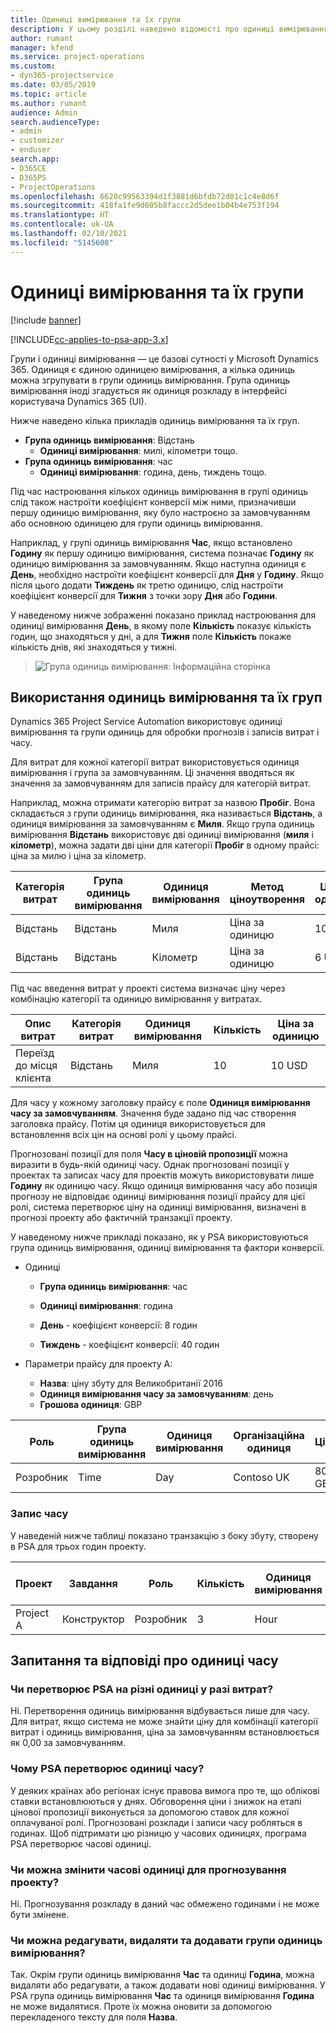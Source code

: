 ```yaml
---
title: Одиниці вимірювання та їх групи
description: У цьому розділі наведено відомості про одиниці вимірювання та їх групи.
author: rumant
manager: kfend
ms.service: project-operations
ms.custom:
- dyn365-projectservice
ms.date: 03/05/2019
ms.topic: article
ms.author: rumant
audience: Admin
search.audienceType:
- admin
- customizer
- enduser
search.app:
- D365CE
- D365PS
- ProjectOperations
ms.openlocfilehash: 6620c99563394d1f3881d6bfdb72d01c1c4e8d6f
ms.sourcegitcommit: 418fa1fe9d605b8faccc2d5dee1b04b4e753f194
ms.translationtype: HT
ms.contentlocale: uk-UA
ms.lasthandoff: 02/10/2021
ms.locfileid: "5145608"
---
```

# <a name="unit-groups-and-units"></a>Одиниці вимірювання та їх групи

[!include [banner](../includes/psa-now-project-operations.md)]

[!INCLUDE[cc-applies-to-psa-app-3.x](../includes/cc-applies-to-psa-app-3x.md)]

Групи і одиниці вимірювання — це базові сутності у Microsoft Dynamics 365. Одиниця є єдиною одиницею вимірювання, а кілька одиниць можна згрупувати в групи одиниць вимірювання. Група одиниць вимірювання іноді згадується як одиниця розкладу в інтерфейсі користувача Dynamics 365 (UI). 

Нижче наведено кілька прикладів одиниць вимірювання та їх груп.
 
- **Група одиниць вимірювання**: Відстань 
    - **Одиниці вимірювання**: милі, кілометри тощо.
- **Група одиниць вимірювання**: час
    - **Одиниці вимірювання**: година, день, тиждень тощо. 

Під час настроювання кількох одиниць вимірювання в групі одиниць слід також настроїти коефіцієнт конверсії між ними, призначивши першу одиницю вимірювання, яку було настроєно за замовчуванням або основною одиницею для групи одиниць вимірювання. 

Наприклад, у групі одиниць вимірювання **Час**, якщо встановлено **Годину** як першу одиницю вимірювання, система позначає **Годину** як одиницю вимірювання за замовчуванням. Якщо наступна одиниця є **День**, необхідно настроїти коефіцієнт конверсії для **Дня** у **Годину**. Якщо після цього додати **Тиждень** як третю одиницю, слід настроїти коефіцієнт конверсії для **Тижня** з точки зору **Дня** або **Години**. 

У наведеному нижче зображенні показано приклад настроювання для одиниці вимірювання **День**, в якому поле **Кількість** показує кількість годин, що знаходяться у дні, а для **Тижня** поле **Кількість** покаже кількість днів, які знаходяться у тижні.

> ![Група одиниць вимірювання: Інформаційна сторінка](media/advanced-2.png)

## <a name="using-units-and-unit-groups"></a>Використання одиниць вимірювання та їх груп

Dynamics 365 Project Service Automation використовує одиниці вимірювання та групи одиниць для обробки прогнозів і записів витрат і часу. 

Для витрат для кожної категорії витрат використовується одиниця вимірювання і група за замовчуванням. Ці значення вводяться як значення за замовчуванням для записів прайсу для категорій витрат. 

Наприклад, можна отримати категорію витрат за назвою **Пробіг**. Вона складається з групи одиниць вимірювання, яка називається **Відстань**, а одиниця вимірювання за замовчуванням є **Миля**. Якщо група одиниць вимірювання **Відстань** використовує дві одиниці вимірювання (**миля** і **кілометр**), можна задати дві ціни для категорії **Пробіг** в одному прайсі: ціна за милю і ціна за кілометр.

| Категорія витрат  | Група одиниць вимірювання  | Одиниця вимірювання      | Метод ціноутворення  | Ціна за одиницю  |
|-------------------|---------------|-----------|-------------------|-------------------|
| Відстань           | Відстань      | Миля      | Ціна за одиницю    | 10 USD            |
| Відстань           | Відстань      | Кілометр | Ціна за одиницю    |  6 USD            |

Під час введення витрат у проекті система визначає ціну через комбінацію категорії та одиницю вимірювання у витратах. 

| Опис витрат        | Категорія витрат  | Одиниця вимірювання  | Кількість  | Ціна за одиницю   |
|----------------------------|---------------------|-------|-----------|----------------|
| Переїзд до місця клієнта | Відстань             | Миля  | 10        | 10 USD         |

Для часу у кожному заголовку прайсу є поле **Одиниця вимірювання часу за замовчуванням**. Значення буде задано під час створення заголовка прайсу. Потім ця одиниця використовується для встановлення всіх цін на основі ролі у цьому прайсі.

Прогнозовані позиції для поля **Часу в ціновій пропозиції** можна виразити в будь-якій одиниці часу. Однак прогнозовані позиції у проектах та записах часу для проектів можуть використовувати лише **Годину** як одиницю часу. Якщо одиниця вимірювання часу або позиція прогнозу не відповідає одиниці вимірювання позиції прайсу для цієї ролі, система перетворює ціну на одиниці вимірювання, визначені в прогнозі проекту або фактичній транзакції проекту.

У наведеному нижче прикладі показано, як у PSA використовуються група одиниць вимірювання, одиниці вимірювання та фактори конверсії.
- Одиниці

   - **Група одиниць вимірювання**: час 
   - **Одиниці вимірювання**: година 
    
    - **День** - коефіцієнт конверсії: 8 годин       
    - **Тиждень** - коефіцієнт конверсії: 40 годин  
        
- Параметри прайсу для проекту А:

    - **Назва**: ціну збуту для Великобританії 2016 
    - **Одиниця вимірювання часу за замовчуванням**: день 
    - **Грошова одиниця**: GBP

| Роль      | Група одиниць вимірювання | Одиниця вимірювання | Організаційна одиниця | Ціна   |
|-----------|------------|------|---------------------|---------|
| Розробник | Time       | Day  | Contoso UK          | 800 GBP |

### <a name="time-entry"></a>Запис часу

У наведеній нижче таблиці показано транзакцію з боку збуту, створену в PSA для трьох годин проекту.


| Проект   | Завдання    | Роль      | Кількість | Одиниця вимірювання  | Ціна за одиницю | Невиставлена в рахунку сума збуту |
|-----------|---------|-----------|----------|-------|------------|-----------------------|
| Project А | Конструктор  | Розробник | 3        | Hour  | 100 GBP    | 300 GBP               |

## <a name="time-unit-faq"></a>Запитання та відповіді про одиниці часу

### <a name="does-psa-convert-to-different-units-in-the-case-of-expenses"></a>Чи перетворює PSA на різні одиниці у разі витрат?
Ні. Перетворення одиниць вимірювання відбувається лише для часу. Для витрат, якщо система не може знайти ціну для комбінації категорії витрат і одиниць вимірювання, ціна за замовчуванням встановлюється як 0,00 за замовчуванням.

### <a name="why-does-psa-convert-time-units"></a>Чому PSA перетворює одиниці часу?
У деяких країнах або регіонах існує правова вимога про те, що облікові ставки встановлюються у днях. Обговорення ціни і знижок на етапі цінової пропозиції виконується за допомогою ставок для кожної оплачуваної ролі. Прогнозовані розклади і записи часу робляться в годинах. Щоб підтримати цю різницю у часових одиницях, програма PSA перетворює часові одиниці.

### <a name="can-time-units-be-changed-on-project-estimates"></a>Чи можна змінити часові одиниці для прогнозування проекту?
Ні. Прогнозування розкладу в даний час обмежено годинами і не може бути змінене.

### <a name="can-units-and-unit-groups-be-edited-deleted-and-added"></a>Чи можна редагувати, видаляти та додавати групи одиниць вимірювання?
Так. Окрім групи одиниць вимірювання **Час** та одиниці **Година**, можна видаляти або редагувати, а також додавати нові одиниці вимірювання. У PSA група одиниць вимірювання **Час** та одиниця вимірювання **Година** не може видалятися. Проте їх можна оновити за допомогою перекладеного тексту для поля **Назва**.

